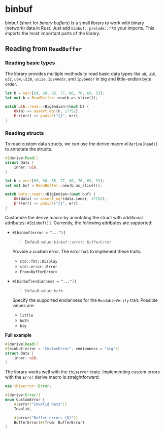 # binbuf

binbuf (short for *binary buffers*) is a small library to work with binary (network) data in Rust. Just add
`binbuf::prelude::*` to your imports. This imports the most important parts of the library.

## Reading from `ReadBuffer`

### Reading basic types

The library provides multiple methods to read basic data types like `u8`, `u16`, `u32`, `u64`, `u128`, `usize`,
`Ipv4Addr`, and `Ipv6Addr` in big and little-endian byte order.

```rust
let b = vec![69, 88, 65, 77, 80, 76, 69, 33];
let mut b = ReadBuffer::new(b.as_slice());

match u16::read::<BigEndian>(&mut b) {
    Ok(n) => assert_eq!(n, 17752),
    Err(err) => panic!("{}", err),
}
```

### Reading structs

To read custom data structs, we can use the derive macro `#[derive(Read)]` to annotate the structs.

```rust
#[derive(Read)]
struct Data {
    inner: u16,
}

let b = vec![69, 88, 65, 77, 80, 76, 69, 33];
let mut buf = ReadBuffer::new(b.as_slice());

match Data::read::<BigEndian>(&mut buf) {
    Ok(data) => assert_eq!(data.inner, 17752),
    Err(err) => panic!("{}", err)
}
```

Customize the derive macro by annotating the struct with additional attributes: `#[binbuf()]`. Currently, the following attributes are supported:

- `#[binbuf(error = "...")]`

  > Default value: `binbuf::error::BufferError`

  Provide a custom error. The error has to implement these traits:

  - `std::fmt::Display`
  - `std::error::Error`
  - `From<BufferError>`

- `#[binbuf(endianness = "...")]`

  > Default value: `both`

  Specify the supported endianness for the `ReadableVerify` trait. Possible values are:

  - `little`
  - `both`
  - `big`

**Full example**

```rust
#[derive(Read)]
#[binbuf(error = "CustomError", endianness = "big")]
struct Data {
    inner: u16,
}
```

The library works well with the `thiserror` crate. Implementing custom errors with the `Error` derive macro is
straightforward:

```rust
use thiserror::Error;

#[derive(Error)]
enum CustomError {
    #[error("Invalid data")]
    Invalid,

    #[error("Buffer error: {0}")]
    BufferError(#[from] BufferError)
}
```
